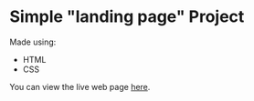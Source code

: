 # Simple "landing page" Project

Made using:

<ul>
    <li>HTML</li>
    <li>CSS</li>
</ul>
You can view the live web page <a href="https://sanmert.github.io/landing-page/">here</a>.
